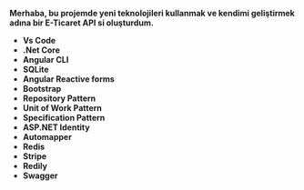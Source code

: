 **Merhaba, bu projemde yeni teknolojileri kullanmak ve kendimi geliştirmek adına bir E-Ticaret API si oluşturdum.**

- **Vs Code**
- **.Net Core**
-  **Angular CLI**
- **SQLite**
- **Angular Reactive forms**
- **Bootstrap**
- **Repository Pattern**
- **Unit of Work Pattern**
- **Specification Pattern**
- **ASP.NET Identity**
- **Automapper**
- **Redis**
- **Stripe**
- **Redily**
- **Swagger**
